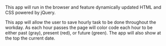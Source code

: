 This app will run in the browser and feature dynamically updated HTML and CSS powered by jQuery.


This app will allow the user to save hourly task to be done throughout the workday. As each hour passes the page will color 
code each hour to be either past (gray), present (red), or future (green). The app will also show at the top the current date.
